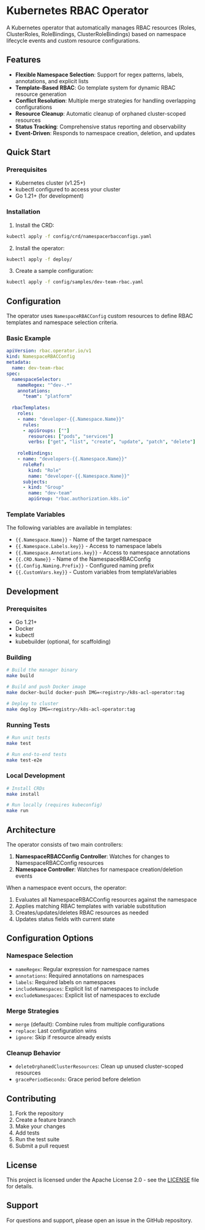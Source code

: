 # Kubernetes RBAC Operator

A Kubernetes operator that automatically manages RBAC resources (Roles, ClusterRoles, RoleBindings, ClusterRoleBindings) based on namespace lifecycle events and custom resource configurations.

## Features

- **Flexible Namespace Selection**: Support for regex patterns, labels, annotations, and explicit lists
- **Template-Based RBAC**: Go template system for dynamic RBAC resource generation
- **Conflict Resolution**: Multiple merge strategies for handling overlapping configurations
- **Resource Cleanup**: Automatic cleanup of orphaned cluster-scoped resources
- **Status Tracking**: Comprehensive status reporting and observability
- **Event-Driven**: Responds to namespace creation, deletion, and updates

## Quick Start

### Prerequisites

- Kubernetes cluster (v1.25+)
- kubectl configured to access your cluster
- Go 1.21+ (for development)

### Installation

1. Install the CRD:
```bash
kubectl apply -f config/crd/namespacerbacconfigs.yaml
```

2. Install the operator:
```bash
kubectl apply -f deploy/
```

3. Create a sample configuration:
```bash
kubectl apply -f config/samples/dev-team-rbac.yaml
```

## Configuration

The operator uses `NamespaceRBACConfig` custom resources to define RBAC templates and namespace selection criteria.

### Basic Example

```yaml
apiVersion: rbac.operator.io/v1
kind: NamespaceRBACConfig
metadata:
  name: dev-team-rbac
spec:
  namespaceSelector:
    nameRegex: "^dev-.*"
    annotations:
      "team": "platform"
  
  rbacTemplates:
    roles:
    - name: "developer-{{.Namespace.Name}}"
      rules:
      - apiGroups: [""]
        resources: ["pods", "services"]
        verbs: ["get", "list", "create", "update", "patch", "delete"]
    
    roleBindings:
    - name: "developers-{{.Namespace.Name}}"
      roleRef:
        kind: "Role"
        name: "developer-{{.Namespace.Name}}"
      subjects:
      - kind: "Group"
        name: "dev-team"
        apiGroup: "rbac.authorization.k8s.io"
```

### Template Variables

The following variables are available in templates:

- `{{.Namespace.Name}}` - Name of the target namespace
- `{{.Namespace.Labels.key}}` - Access to namespace labels
- `{{.Namespace.Annotations.key}}` - Access to namespace annotations
- `{{.CRD.Name}}` - Name of the NamespaceRBACConfig
- `{{.Config.Naming.Prefix}}` - Configured naming prefix
- `{{.CustomVars.key}}` - Custom variables from templateVariables

## Development

### Prerequisites

- Go 1.21+
- Docker
- kubectl
- kubebuilder (optional, for scaffolding)

### Building

```bash
# Build the manager binary
make build

# Build and push Docker image
make docker-build docker-push IMG=<registry>/k8s-acl-operator:tag

# Deploy to cluster
make deploy IMG=<registry>/k8s-acl-operator:tag
```

### Running Tests

```bash
# Run unit tests
make test

# Run end-to-end tests
make test-e2e
```

### Local Development

```bash
# Install CRDs
make install

# Run locally (requires kubeconfig)
make run
```

## Architecture

The operator consists of two main controllers:

1. **NamespaceRBACConfig Controller**: Watches for changes to NamespaceRBACConfig resources
2. **Namespace Controller**: Watches for namespace creation/deletion events

When a namespace event occurs, the operator:

1. Evaluates all NamespaceRBACConfig resources against the namespace
2. Applies matching RBAC templates with variable substitution
3. Creates/updates/deletes RBAC resources as needed
4. Updates status fields with current state

## Configuration Options

### Namespace Selection

- `nameRegex`: Regular expression for namespace names
- `annotations`: Required annotations on namespaces
- `labels`: Required labels on namespaces
- `includeNamespaces`: Explicit list of namespaces to include
- `excludeNamespaces`: Explicit list of namespaces to exclude

### Merge Strategies

- `merge` (default): Combine rules from multiple configurations
- `replace`: Last configuration wins
- `ignore`: Skip if resource already exists

### Cleanup Behavior

- `deleteOrphanedClusterResources`: Clean up unused cluster-scoped resources
- `gracePeriodSeconds`: Grace period before deletion

## Contributing

1. Fork the repository
2. Create a feature branch
3. Make your changes
4. Add tests
5. Run the test suite
6. Submit a pull request

## License

This project is licensed under the Apache License 2.0 - see the [LICENSE](LICENSE) file for details.

## Support

For questions and support, please open an issue in the GitHub repository.
